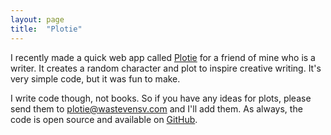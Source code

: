 ```yaml
---
layout: page
title:  "Plotie"
---
```


I recently made a quick web app called [Plotie](http://www.wastevensv.com/Plotie/) for a friend of mine who is a writer. It creates a random character and plot to inspire creative writing. It's very simple code, but it was fun to make.

I write code though, not books. So if you have any ideas for plots, please send them to [plotie@wastevensv.com](mailto:plotlie@wastevensv.com) and I'll add them. As always, the code is open source and available on [GitHub](https://github.com/wastevensv/Plotie/).